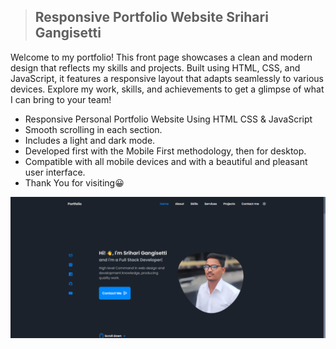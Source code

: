 > ## Responsive Portfolio Website Srihari Gangisetti

Welcome to my portfolio!
This front page showcases a clean and modern design that reflects my skills and projects. Built using HTML, CSS, and JavaScript, it features a responsive layout that adapts seamlessly to various devices. Explore my work, skills, and achievements to get a glimpse of what I can bring to your team!

- Responsive Personal Portfolio Website Using HTML CSS & JavaScript
- Smooth scrolling in each section.
- Includes a light and dark mode.
- Developed first with the Mobile First methodology, then for desktop.
- Compatible with all mobile devices and with a beautiful and pleasant user interface.
-  Thank You for visiting😀

![Portfolio Sample](Materials/img/image.png)

